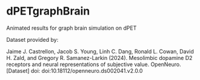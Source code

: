 # dPETgraphBrain
Animated results for graph brain simulation on dPET

Dataset provided by:

Jaime J. Castrellon, Jacob S. Young, Linh C. Dang, Ronald L. Cowan, David H. Zald, and Gregory R. Samanez-Larkin (2024). Mesolimbic dopamine D2 receptors and neural representations of subjective value. OpenNeuro. [Dataset] doi: doi:10.18112/openneuro.ds002041.v2.0.0
